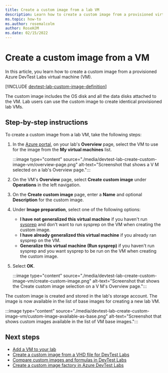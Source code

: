 ```yaml
---
title: Create a custom image from a lab VM
description: Learn how to create a custom image from a provisioned virtual machine in Azure DevTest Labs by using the Azure portal.
ms.topic: how-to
ms.author: rosemalcolm
author: RoseHJM
ms.date: 02/15/2022
---
```


# Create a custom image from a VM

In this article, you learn how to create a custom image from a provisioned Azure DevTest Labs virtual machine (VM).

[!INCLUDE [devtest-lab-custom-image-definition](../../includes/devtest-lab-custom-image-definition.md)]

The custom image includes the OS disk and all the data disks attached to the VM. Lab users can use the custom image to create identical provisioned lab VMs.

## Step-by-step instructions

To create a custom image from a lab VM, take the following steps:

1. In the [Azure portal](https://go.microsoft.com/fwlink/p/?LinkID=525040), on your lab's **Overview** page, select the VM to use for the image from the **My virtual machines** list.

   :::image type="content" source="./media/devtest-lab-create-custom-image-vm/overview-page.png" alt-text="Screenshot that shows a V M selected on a lab's Overview page.":::

1. On the VM's **Overview** page, select **Create custom image** under **Operations** in the left navigation.

1. On the **Create custom image** page, enter a **Name** and optional **Description** for the custom image.

1. Under **Image preparation**, select one of the following options:

   - **I have not generalized this virtual machine** if you haven't run [sysprep](/windows-hardware/manufacture/desktop/sysprep--system-preparation--overview) and don't want to run sysprep on the VM when creating the custom image.
   - **I have already generalized this virtual machine** if you already ran sysprep on the VM.
   - **Generalize this virtual machine (Run sysprep)** if you haven't run sysprep and you want sysprep to be run on the VM when creating the custom image.

1. Select **OK**.

   :::image type="content" source="./media/devtest-lab-create-custom-image-vm/create-custom-image.png" alt-text="Screenshot that shows the Create custom image selection on a V M's Overview page.":::

The custom image is created and stored in the lab's storage account. The image is now available in the list of base images for creating a new lab VM.

:::image type="content" source="./media/devtest-lab-create-custom-image-vm/custom-image-available-as-base.png" alt-text="Screenshot that shows custom images available in the list of VM base images.":::

## Next steps

- [Add a VM to your lab](devtest-lab-add-vm.md)
- [Create a custom image from a VHD file for DevTest Labs](devtest-lab-create-template.md)
- [Compare custom images and formulas in DevTest Labs](devtest-lab-comparing-vm-base-image-types.md)
- [Create a custom image factory in Azure DevTest Labs](image-factory-create.md)
